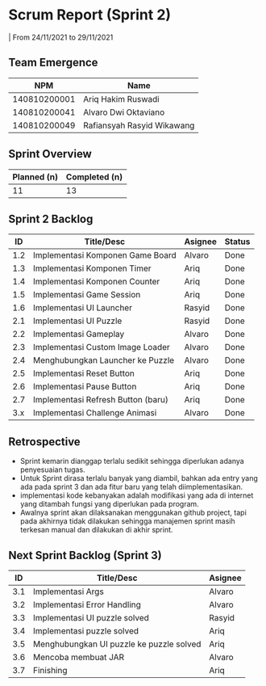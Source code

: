 # Scrum Report (Sprint 2)

| From 24/11/2021 to 29/11/2021

## Team Emergence

| NPM          | Name                       |
| ------------ | -------------------------- |
| 140810200001 | Ariq Hakim Ruswadi         |
| 140810200041 | Alvaro Dwi Oktaviano       |
| 140810200049 | Rafiansyah Rasyid Wikawang |

## Sprint Overview

| Planned (n) | Completed (n) |
| ----------- | ------------- |
| 11          | 13            |

## Sprint 2 Backlog

| ID  | Title/Desc                         | Asignee | Status |
| --- | ---------------------------------- | ------- | ------ |
| 1.2 | Implementasi Komponen Game Board   | Alvaro  | Done   |
| 1.3 | Implementasi Komponen Timer        | Ariq    | Done   |
| 1.4 | Implementasi Komponen Counter      | Ariq    | Done   |
| 1.5 | Implementasi Game Session          | Ariq    | Done   |
| 1.6 | Implementasi UI Launcher           | Rasyid  | Done   |
| 2.1 | Implementasi UI Puzzle             | Rasyid  | Done   |
| 2.2 | Implementasi Gameplay              | Alvaro  | Done   |
| 2.3 | Implementasi Custom Image Loader   | Alvaro  | Done   |
| 2.4 | Menghubungkan Launcher ke Puzzle   | Alvaro  | Done   |
| 2.5 | Implementasi Reset Button          | Ariq    | Done   |
| 2.6 | Implementasi Pause Button          | Ariq    | Done   |
| 2.7 | Implementasi Refresh Button (baru) | Ariq    | Done   |
| 3.x | Implementasi Challenge Animasi     | Alvaro  | Done   |

## Retrospective

- Sprint kemarin dianggap terlalu sedikit sehingga diperlukan adanya penyesuaian tugas.
- Untuk Sprint dirasa terlalu banyak yang diambil, bahkan ada entry yang ada pada sprint 3 dan ada fitur baru yang telah diimplementasikan.
- implementasi kode kebanyakan adalah modifikasi yang ada di internet yang ditambah fungsi yang diperlukan pada program.
- Awalnya sprint akan dilaksanakan menggunakan github project, tapi pada akhirnya tidak dilakukan sehingga manajemen sprint masih terkesan manual dan dilakukan di akhir sprint.

## Next Sprint Backlog (Sprint 3)

| ID  | Title/Desc                               | Asignee |
| --- | ---------------------------------------- | ------- |
| 3.1 | Implementasi Args                        | Alvaro  |
| 3.2 | Implementasi Error Handling              | Alvaro  |
| 3.3 | Implementasi UI puzzle solved            | Rasyid  |
| 3.4 | Implementasi puzzle solved               | Ariq    |
| 3.5 | Menghubungkan UI puzzle ke puzzle solved | Ariq    |
| 3.6 | Mencoba membuat JAR                      | Alvaro  |
| 3.7 | Finishing                                | Ariq    |
